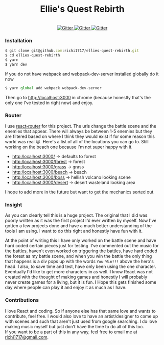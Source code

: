 <h1 align="center">Ellie's Quest Rebirth</h1>

<p align="center">
  <br>
    <a href="https://travis-ci.org/richi1717/ellies-quest-rebirth">
      <img src="https://img.shields.io/travis/rust-lang/rust.svg?style=plastic" alt="Gitter">
    </a>
    <a href="https://github.com/richi1717/ellies-quest-rebirth">
      <img src="https://img.shields.io/david/expressjs/express.svg?style=plastic" alt="Gitter">
    </a>
    <a href="https://github.com/richi1717/ellies-quest-rebirth">
      <img src="https://img.shields.io/david/dev/expressjs/express.svg?style=plastic" alt="Gitter">
    </a>
</p>

### Installation

```javascript
$ git clone git@github.com:richi1717/ellies-quest-rebirth.git
$ cd ellies-quest-rebirth
$ yarn
$ yarn dev
```

If you do not have webpack and webpack-dev-server installed globally do it now

```javascript
$ yarn global add webpack webpack-dev-server
```

Then go to [http://localhost:3000](http:/localhost:3000) in chrome (because honestly that's the only one I've tested in right now) and enjoy.

### Router

I use [react-router](https://github.com/ReactTraining/react-router) for this project.  The urls change the battle scene
and the enemies that appear.  There will always be between 1-5 enemies but they are filtered based on where I think they
would exist if for some reason this world was real 😉.  Here's a list of all of the locations you can go to. Still working
on the beach one because I'm not super happy with it.

  * [http:/localhost:3000/](http:/localhost:3000/)                 -> defaults to forest
  * [http:/localhost:3000/forest](http:/localhost:3000/forest)     -> forest
  * [http:/localhost:3000/grass](http:/localhost:3000/grass)       -> grass
  * [http:/localhost:3000/beach](http:/localhost:3000/beach)       -> beach
  * [http:/localhost:3000/boss](http:/localhost:3000/boss)         -> hellish volcano looking scene
  * [http:/localhost:3000/desert](http:/localhost:3000/desert)     -> desert wasteland looking area

I hope to add more in the future but want to get the mechanics sorted out.

### Insight

As you can clearly tell this is a huge project.  The original that I did was poorly written as it was the first project I'd ever written by myself.  Now I've gotten a few projects done and have a much better understanding of the tools I am using.  I want to do this right and honestly have fun with it.  

At the point of writing this I have only worked on the battle scene and have hard coded certain pieces just for testing.  I've commented out the music for the battles, haven't even worked on triggering the battles, have hard coded the forest as my battle scene, and when you win the battle the only thing that happens is a div pops up with the words `You Win!!!` above the hero's head.  I also, to save time and test, have only been using the one character.  Eventually I'd like to get more characters in as well.  I know React was not created with the thought of making games and honestly I will probably never create games for a living, but it is fun.  I Hope this gets finished some day where people can play it and enjoy it as much as I have.  


### Contributions

I love React and coding.  So if anyone else has that same love and wants to contribute, feel free.  I would also love to have an artist/designer to come up with scenes and such that aren't just used from google searching.  I do love making music myself but just don't have the time to do all of this too.  
If you want to be a part of this in any way, feel free to email me at richi1717@gmail.com.  
